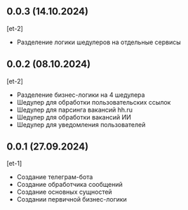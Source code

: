 ## 0.0.3 (14.10.2024)
[et-2]
* Разделение логики шедулеров на отдельные сервисы

## 0.0.2 (08.10.2024)
[et-2]
* Разделение бизнес-логики на 4 шедулера
* Шедулер для обработки пользовательских ссылок
* Шедулер для парсинга вакансий hh.ru
* Шедулер для обработки вакансий ИИ
* Шедулер для уведомления пользователей

## 0.0.1 (27.09.2024)
[et-1]
* Создание телеграм-бота
* Создание обработчика сообщений
* Создание основных сущностей
* Создании первичной бизнес-логики
















